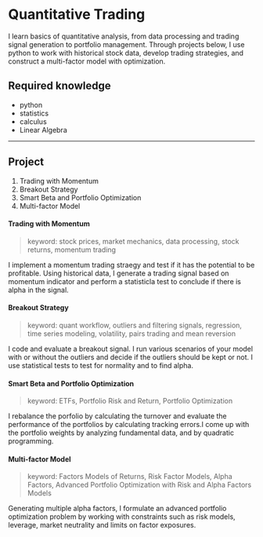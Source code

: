# Quantitative Trading


I learn basics of quantitative analysis, from data processing and trading signal generation to portfolio management.
Through projects below, I use python to work with historical stock data, develop trading strategies, and construct a multi-factor model with optimization.


## Required knowledge
- python
- statistics
- calculus
- Linear Algebra

---

## Project
1. Trading with Momentum
2. Breakout Strategy
3. Smart Beta and Portfolio Optimization
4. Multi-factor Model


#### Trading with Momentum
> keyword: stock prices, market mechanics, data processing, stock returns, momentum trading

I implement a momentum trading straegy and test if it has the potential to be profitable. Using historical data, I generate a trading signal based on momentum indicator and perform a statisticla test to conclude if there is alpha in the signal.


#### Breakout Strategy
> keyword: quant workflow, outliers and filtering signals, regression, time series modeling, volatility, pairs trading and mean reversion

I code and evaluate a breakout signal. I run various scenarios of your model with or without the outliers and decide if the outliers should be kept or not. I use statistical tests to test for normality and to find alpha.


#### Smart Beta and Portfolio Optimization
> keyword: ETFs, Portfolio Risk and Return, Portfolio Optimization

I rebalance the porfolio by calculating the turnover and evaluate the performance of the portfolios by calculating tracking errors.I come up with the portfolio weights by analyzing fundamental data, and by quadratic programming.


#### Multi-factor Model
> keyword: Factors Models of Returns, Risk Factor Models, Alpha Factors, Advanced Portfolio Optimization with Risk and Alpha Factors Models

Generating multiple alpha factors, I formulate an advanced portfolio optimization problem by working with constraints such as risk models, leverage, market neutrality and limits on factor exposures. 

